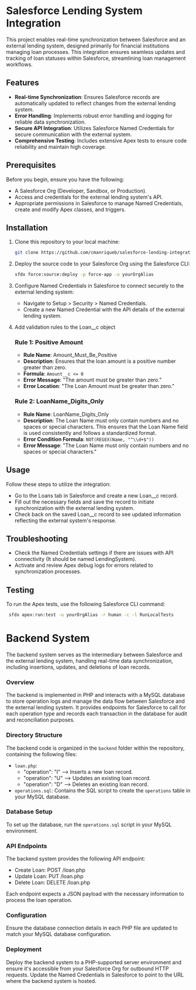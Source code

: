 # Salesforce Lending System Integration

This project enables real-time synchronization between Salesforce and an external lending system, designed primarily for financial institutions managing loan processes. This integration ensures seamless updates and tracking of loan statuses within Salesforce, streamlining loan management workflows.

## Features

- **Real-time Synchronization**: Ensures Salesforce records are automatically updated to reflect changes from the external lending system.
- **Error Handling**: Implements robust error handling and logging for reliable data synchronization.
- **Secure API Integration**: Utilizes Salesforce Named Credentials for secure communication with the external system.
- **Comprehensive Testing**: Includes extensive Apex tests to ensure code reliability and maintain high coverage.

## Prerequisites

Before you begin, ensure you have the following:

- A Salesforce Org (Developer, Sandbox, or Production).
- Access and credentials for the external lending system's API.
- Appropriate permissions in Salesforce to manage Named Credentials, create and modify Apex classes, and triggers.

## Installation

1. Clone this repository to your local machine:
   ```bash
   git clone https://github.com/cmanriqueb/salesforce-lending-integration.git

2. Deploy the source code to your Salesforce Org using the Salesforce CLI:
   ```bash
   sfdx force:source:deploy -p force-app -u yourOrgAlias

3. Configure Named Credentials in Salesforce to connect securely to the external lending system:
   - Navigate to Setup > Security > Named Credentials.
   - Create a new Named Credential with the API details of the external lending system.
  
4. Add validation rules to the Loan__c object
   ### Rule 1: Positive Amount
   - **Rule Name**: Amount_Must_Be_Positive
   - **Description**: Ensures that the loan amount is a positive number greater than zero.
   - **Formula**: `Amount__c <= 0`
   - **Error Message**: "The amount must be greater than zero."
   - **Error Location**: "The Loan Amount must be greater than zero."
    ### Rule 2: LoanName_Digits_Only
   - **Rule Name**: LoanName_Digits_Only
   - **Description**: The Loan Name must only contain numbers and no spaces or special characters. This ensures that the Loan Name field is used consistently and follows a standardized format.
   - **Error Condition Formula**: `NOT(REGEX(Name, "^\\d+$"))`
   - **Error Message**: "The Loan Name must only contain numbers and no spaces or special characters."

  
## Usage

Follow these steps to utilize the integration:

- Go to the Loans tab in Salesforce and create a new Loan__c record.
- Fill out the necessary fields and save the record to initiate synchronization with the external lending system.
- Check back on the saved Loan__c record to see updated information reflecting the external system's response.

## Troubleshooting
  - Check the Named Credentials settings if there are issues with API connectivity (It should be named LendingSystem).
  - Activate and review Apex debug logs for errors related to synchronization processes.

## Testing

To run the Apex tests, use the following Salesforce CLI command:
  ```bash
   sfdx apex:run:test -u yourOrgAlias -r human -c -l RunLocalTests
  ```


# Backend System

The backend system serves as the intermediary between Salesforce and the external lending system, handling real-time data synchronization, including insertions, updates, and deletions of loan records.

### Overview

The backend is implemented in PHP and interacts with a MySQL database to store operation logs and manage the data flow between Salesforce and the external lending system. It provides endpoints for Salesforce to call for each operation type and records each transaction in the database for audit and reconciliation purposes.

### Directory Structure

The backend code is organized in the `backend` folder within the repository, containing the following files:

- `loan.php`:
   - "operation": "I" --> Inserts a new loan record.
   - "operation": "U" --> Updates an existing loan record.
   - "operation": "D" --> Deletes an existing loan record.
- `operations.sql`: Contains the SQL script to create the `operations` table in your MySQL database.

### Database Setup

To set up the database, run the `operations.sql` script in your MySQL environment. 

### API Endpoints

The backend system provides the following API endpoint:
 - Create Loan: POST /loan.php
 - Update Loan: PUT /loan.php
 - Delete Loan: DELETE /loan.php

Each endpoint expects a JSON payload with the necessary information to process the loan operation.

### Configuration

Ensure the database connection details in each PHP file are updated to match your MySQL database configuration.


### Deployment

Deploy the backend system to a PHP-supported server environment and ensure it's accessible from your Salesforce Org for outbound HTTP requests. Update the Named Credentials in Salesforce to point to the URL where the backend system is hosted.
